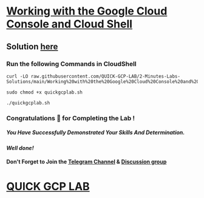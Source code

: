 # [Working with the Google Cloud Console and Cloud Shell](https://www.cloudskillsboost.google/focuses/59871?locale=pt_PT&parent=catalog)

## Solution [here](https://youtu.be/aoJ5r1yPbpk)

### Run the following Commands in CloudShell
```
curl -LO raw.githubusercontent.com/QUICK-GCP-LAB/2-Minutes-Labs-Solutions/main/Working%20with%20the%20Google%20Cloud%20Console%20and%20Cloud%20Shell/quickgcplab.sh

sudo chmod +x quickgcplab.sh

./quickgcplab.sh
```

### Congratulations 🎉 for Completing the Lab !

##### *You Have Successfully Demonstrated Your Skills And Determination.*

#### *Well done!*

#### Don't Forget to Join the [Telegram Channel](https://t.me/quickgcplab) & [Discussion group](https://t.me/quickgcplabchats)

# [QUICK GCP LAB](https://www.youtube.com/@quickgcplab)
